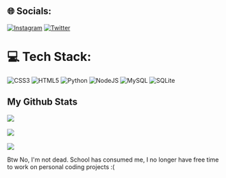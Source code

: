 ## 🌐 Socials:
[![Instagram](https://img.shields.io/badge/Instagram-%23E4405F.svg?logo=Instagram&logoColor=white&style=flat-square)](https://rajtech.me/r/instagram) 
[![Twitter](https://img.shields.io/badge/Twitter-%231DA1F2.svg?logo=Twitter&logoColor=white&style=flat-square)](https://rajtech.me/r/twitter) 

# 💻 Tech Stack:
![CSS3](https://img.shields.io/badge/css3-%231572B6.svg?style=flat-square&logo=css3&logoColor=white) 
![HTML5](https://img.shields.io/badge/html5-%23E34F26.svg?style=flat-square&logo=html5&logoColor=white) 
![Python](https://img.shields.io/badge/python-3670A0?style=flat-square&logo=python&logoColor=ffdd54) 
![NodeJS](https://img.shields.io/badge/node.js-6DA55F?style=flat-square&logo=node.js&logoColor=white) 
![MySQL](https://img.shields.io/badge/mysql-%2300f.svg?style=flat-square&logo=mysql&logoColor=white) 
![SQLite](https://img.shields.io/badge/sqlite-%2307405e.svg?style=flat-square&logo=sqlite&logoColor=white) 

<!--- 
![TypeScript](https://img.shields.io/badge/typescript-%23007ACC.svg?style=flat&logo=typescript&logoColor=white) 
![PHP](https://img.shields.io/badge/php-%23777BB4.svg?style=flat&logo=php&logoColor=white) 
![Blender](https://img.shields.io/badge/blender-%23F5792A.svg?style=flat&logo=blender&logoColor=white) 
![Insomnia](https://img.shields.io/badge/Insomnia-black?style=flat&logo=insomnia&logoColor=5849BE) 
![NestJS](https://img.shields.io/badge/nestjs-%23E0234E.svg?style=flat&logo=nestjs&logoColor=white) 
![Yarn](https://img.shields.io/badge/yarn-%232C8EBB.svg?style=flat&logo=yarn&logoColor=white) 
![Notion](https://img.shields.io/badge/Notion-%23000000.svg?style=flat&logo=notion&logoColor=white)
-->



## My Github Stats

![](https://github-readme-stats.vercel.app/api?username=Rajdave69&theme=tokyonight&hide_border=false&include_all_commits=true&count_private=true)<br/><br/>
![](https://github-readme-streak-stats.herokuapp.com/?user=Rajdave69&theme=tokyonight&hide_border=false)<br/><br/>
![](https://github-readme-stats.vercel.app/api/top-langs/?username=Rajdave69&theme=tokyonight&hide_border=false&include_all_commits=true&count_private=true)


Btw No, I'm not dead. School has consumed me, I no longer have free time to work on personal coding projects :(
